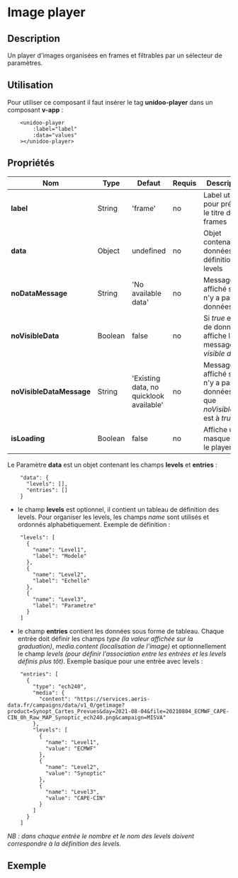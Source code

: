 # Image player


## Description

Un player d'images organisées en frames et filtrables par un sélecteur de paramètres.

## Utilisation

Pour utiliser ce composant il faut insérer le tag **unidoo-player** dans un composant **v-app** :

```
    <unidoo-player
        :label="label" 
        :data="values"
    ></unidoo-player>
```

## Propriétés

| Nom          | Type           | Defaut  | Requis   | Description  |
| ------------- |----------------| --------- | ---------|--------------|
| **label**          | String | 'frame' | no | Label utilisé pour préfixer le titre des frames |
| **data**          | Object | undefined | no | Objet contenant les données et la définition des levels |
| **noDataMessage**          | String | 'No available data' | no | Message affiché si il n'y a pas de données |
| **noVisibleData**          | Boolean | false | no | Si *true* et pas de données, affiche le message *no visible data* |
| **noVisibleDataMessage**          | String | 'Existing data, no quicklook available' | no | Message affiché si il n'y a pas de données et que *noVisibleData* est à *true* |
| **isLoading**          | Boolean | false | no | Affiche un masque sur le player |

Le Paramètre **data** est un objet contenant les champs **levels** et **entries** :

```
    "data": {
      "levels": [],
      "entries": []
    }
```

- le champ **levels** est optionnel, il contient un tableau de définition des levels. Pour organiser les levels, les champs *name* sont utilisés et ordonnés alphabétiquement. Exemple de définition :

```
    "levels": [
      {
        "name": "Level1",
        "label": "Modele"
      },
      {
        "name": "Level2",
        "label": "Echelle"
      },
      {
        "name": "Level3",
        "label": "Parametre"
      }
    ]
```

- le champ **entries** contient les données sous forme de tableau. Chaque entrée doit définir les champs *type (la valeur affichée sur la graduation)*, *media.content (localisation de l'image)* et optionnellement le champ *levels (pour définir l'association entre les entrées et les levels définis plus tôt)*. Exemple basique pour une entrée avec levels :

```
    "entries": [
      {
        "type": "ech240",
        "media": {
          "content": "https://services.aeris-data.fr/campaigns/data/v1_0/getimage?product=Synopt_Cartes_Prevues&day=2021-08-04&file=20210804_ECMWF_CAPE-CIN_0h_Raw_MAP_Synoptic_ech240.png&campaign=MISVA"
        },
        "levels": [
          {
            "name": "Level1",
            "value": "ECMWF"
          },
          {
            "name": "Level2",
            "value": "Synoptic"
          },
          {
            "name": "Level3",
            "value": "CAPE-CIN"
          }
        ]
      }
    ]
```

*NB : dans chaque entrée le nombre et le nom des levels doivent correspondre à la définition des levels.*

## Exemple

<demo-unidoo-player/>

